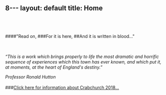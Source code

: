 8---
layout: default
title: Home       
---

<br>
<br>
<br>
####"Read on,
###For it is here,
##And it is written in blood..."

<br>
<br>
<br>

_“This is a work which brings properly to life the most dramatic and horrific sequence of experiences which this town has ever known, and which put it, at  moments, at the heart of England's destiny.”_

_Professor Ronald Hutton_
<br>
<br>
###[Click here for information about Crabchurch 2018...](https://crabchurchconspiracy.wordpress.com/)

